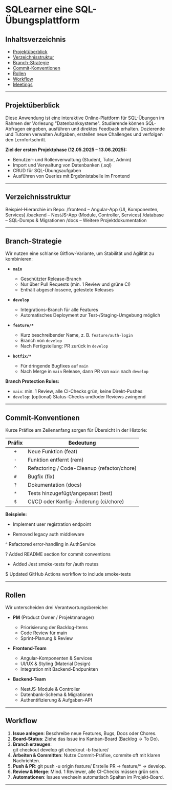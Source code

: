 # SQLearner eine SQL-Übungsplattform

## Inhaltsverzeichnis
- [Projektüberblick](#projektüberblick)
- [Verzeichnisstruktur](#verzeichnisstruktur)
- [Branch-Strategie](#branch-strategie)
- [Commit-Konventionen](#commit-konventionen)
- [Rollen](#rollen)
- [Workflow](#workflow)
- [Meetings](#meetings)

---

## Projektüberblick
Diese Anwendung ist eine interaktive Online-Plattform für SQL-Übungen im Rahmen der Vorlesung "Datenbanksysteme". Studierende können SQL-Abfragen eingeben, ausführen und direktes Feedback erhalten. Dozierende und Tutoren verwalten Aufgaben, erstellen neue Challenges und verfolgen den Lernfortschritt.

**Ziel der ersten Projektphase (12.05.2025 – 13.06.2025):**
- Benutzer- und Rollenverwaltung (Student, Tutor, Admin)
- Import und Verwaltung von Datenbanken (.sql)
- CRUD für SQL-Übungsaufgaben
- Ausführen von Queries mit Ergebnistabelle im Frontend

---

## Verzeichnisstruktur
Beispiel-Hierarchie im Repo:
/frontend    – Angular-App (UI, Komponenten, Services)
/backend     – NestJS-App (Module, Controller, Services)
/database    – SQL-Dumps & Migrationen
/docs        – Weitere Projektdokumentation

---

## Branch-Strategie
Wir nutzen eine schlanke Gitflow-Variante, um Stabilität und Agilität zu kombinieren:

- **`main`**  
  - Geschützter Release-Branch  
  - Nur über Pull Requests (min. 1 Review und grüne CI)  
  - Enthält abgeschlossene, getestete Releases

- **`develop`**  
  - Integrations-Branch für alle Features  
  - Automatisches Deployment zur Test-/Staging-Umgebung möglich

- **`feature/*`**  
  - Kurz beschreibender Name, z. B. `feature/auth-login`  
  - Branch von `develop`  
  - Nach Fertigstellung: PR zurück in `develop`

- **`hotfix/*`**  
  - Für dringende Bugfixes auf `main`  
  - Nach Merge in `main` Release, dann PR von `main` nach `develop`

**Branch Protection Rules:**  
- `main`: min. 1 Review, alle CI-Checks grün, keine Direkt-Pushes  
- `develop`: (optional) Status-Checks und/oder Reviews zwingend

---

## Commit-Konventionen
Kurze Präfixe am Zeilenanfang sorgen für Übersicht in der Historie:

| Präfix | Bedeutung                                           |
|:------:|-----------------------------------------------------|
| `+`    | Neue Funktion (feat)                                |
| `-`    | Funktion entfernt (rem)                             |
| `^`    | Refactoring / Code-Cleanup (refactor/chore)         |
| `#`    | Bugfix (fix)                                        |
| `?`    | Dokumentation (docs)                                |
| `*`    | Tests hinzugefügt/angepasst (test)                  |
| `$`    | CI/CD oder Konfig-Änderung (ci/chore)               |

**Beispiele:**
+ Implement user registration endpoint

- Removed legacy auth middleware

^ Refactored error-handling in AuthService

? Added README section for commit conventions

* Added Jest smoke-tests for /auth routes

$ Updated GitHub Actions workflow to include smoke-tests

---

## Rollen
Wir unterscheiden drei Verantwortungsbereiche:

- **PM** (Product Owner / Projektmanager)  
  - Priorisierung der Backlog-Items  
  - Code Review für main
  - Sprint-Planung & Review

- **Frontend-Team**  
  - Angular-Komponenten & Services  
  - UI/UX & Styling (Material Design)  
  - Integration mit Backend-Endpunkten

- **Backend-Team**  
  - NestJS-Module & Controller  
  - Datenbank-Schema & Migrationen  
  - Authentifizierung & Aufgaben-API

---

## Workflow
1. **Issue anlegen**: Beschreibe neue Features, Bugs, Docs oder Chores.  
2. **Board-Status**: Ziehe das Issue ins Kanban-Board (Backlog → To Do).  
3. **Branch erzeugen**:  
   git checkout develop
   git checkout -b feature/<kurz>
4. **Arbeiten & Committen**: Nutze Commit-Präfixe, commite oft mit klaren Nachrichten.
5. **Push & PR**:
    git push -u origin feature/<kurz> Erstelle PR → feature/* → develop.
6. **Review & Merge**: Mind. 1 Reviewer, alle CI-Checks müssen grün sein.
7. **Automationen**: Issues wechseln automatisch Spalten im Projekt-Board.

---
